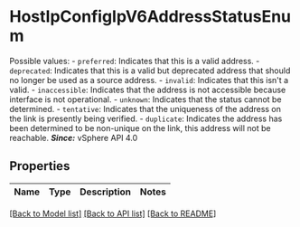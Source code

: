 # HostIpConfigIpV6AddressStatusEnum

Possible values: - `preferred`: Indicates that this is a valid address. - `deprecated`: Indicates that this is a valid but deprecated address   that should no longer be used as a source address. - `invalid`: Indicates that this isn't a valid. - `inaccessible`: Indicates that the address is not accessible because   interface is not operational. - `unknown`: Indicates that the status cannot be determined. - `tentative`: Indicates that the uniqueness of the   address on the link is presently being verified. - `duplicate`: Indicates the address has been determined to be non-unique   on the link, this address will not be reachable.    ***Since:*** vSphere API 4.0 

## Properties
Name | Type | Description | Notes
------------ | ------------- | ------------- | -------------

[[Back to Model list]](../README.md#documentation-for-models) [[Back to API list]](../README.md#documentation-for-api-endpoints) [[Back to README]](../README.md)


